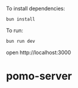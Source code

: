 To install dependencies:
```sh
bun install
```

To run:
```sh
bun run dev
```

open http://localhost:3000
# pomo-server
